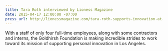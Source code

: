 ```yaml
---
title: Tara Roth interviewed by Lioness Magazine
date: 2015-04-17 12:00:00 -07:00
press_url: http://lionessmagazine.com/tara-roth-supports-innovation-at-the-goldhirsh-foundation/
---
```


With a staff of only four full-time employees, along with some contractors and interns, the Goldhirsh Foundation is making incredible strides to work toward its mission of supporting personal innovation in Los Angeles.

